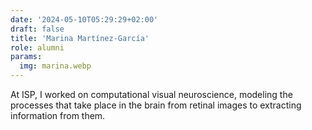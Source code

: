 ```yaml
---
date: '2024-05-10T05:29:29+02:00'
draft: false
title: 'Marina Martínez-García'
role: alumni
params:
  img: marina.webp
---
```


At ISP, I worked on computational visual neuroscience, modeling the processes that take place in the brain from retinal images to extracting information from them.
